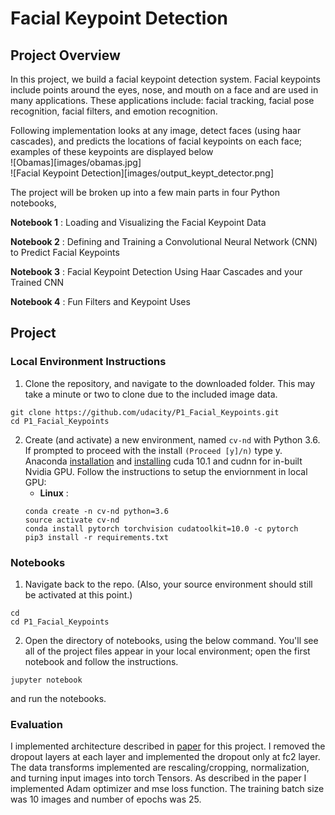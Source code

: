 # Facial Keypoint Detection

## Project Overview

In this project, we build a facial keypoint detection system. Facial keypoints include points around the eyes, nose, and mouth on a face and are used in many applications. These applications include: facial tracking, facial pose recognition, facial filters, and emotion recognition. 

Following implementation looks at any image, detect faces (using haar cascades), and predicts the locations of facial keypoints on each face; examples of these keypoints are displayed below <br/>
![Obamas][images/obamas.jpg]<br/>
![Facial Keypoint Detection][images/output_keypt_detector.png]<br/>

The project will be broken up into a few main parts in four Python notebooks, 

__Notebook 1__ : Loading and Visualizing the Facial Keypoint Data

__Notebook 2__ : Defining and Training a Convolutional Neural Network (CNN) to Predict Facial Keypoints

__Notebook 3__ : Facial Keypoint Detection Using Haar Cascades and your Trained CNN

__Notebook 4__ : Fun Filters and Keypoint Uses



## Project 

### Local Environment Instructions
1. Clone the repository, and navigate to the downloaded folder. This may take a minute or two to clone due to the included image data.
```
git clone https://github.com/udacity/P1_Facial_Keypoints.git
cd P1_Facial_Keypoints
```

2. Create (and activate) a new environment, named `cv-nd` with Python 3.6. If prompted to proceed with the install `(Proceed [y]/n)` type y.
Anaconda [installation](https://www.digitalocean.com/community/tutorials/how-to-install-anaconda-on-ubuntu-18-04-quickstart) and [installing](https://medium.com/analytics-vidhya/how-i-installed-cuda-10-0-for-pytorch-in-linux-mint-2ce26dd1930f) cuda 10.1 and cudnn for in-built Nvidia GPU. 
Follow the instructions to setup the enviornment in local GPU:
	- __Linux__ : 
	```
	conda create -n cv-nd python=3.6
	source activate cv-nd
	conda install pytorch torchvision cudatoolkit=10.0 -c pytorch
	pip3 install -r requirements.txt
	```

	
### Notebooks

1. Navigate back to the repo. (Also, your source environment should still be activated at this point.)
```shell
cd
cd P1_Facial_Keypoints
```

2. Open the directory of notebooks, using the below command. You'll see all of the project files appear in your local environment; open the first notebook and follow the instructions.
```shell
jupyter notebook
```
and run the notebooks.

### Evaluation
I implemented architecture described in [paper](https://arxiv.org/pdf/1710.00977.pdf) for this project. I removed the dropout layers at each layer and implemented the dropout only at fc2 layer. The data transforms implemented are rescaling/cropping, normalization, and turning input images into torch Tensors. As described in the paper I implemented Adam optimizer and mse loss function. The training batch size was 10 images and number of epochs was 25. 

